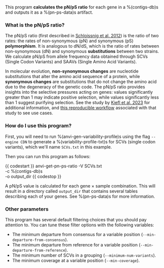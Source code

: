 This program **calculates the pN/pS ratio** for each gene in a %(contigs-db)s and outputs it as a %(pn-ps-data)s artifact.

### What is the pN/pS ratio?

The pN/pS ratio (first described in [Schloissnig et al. 2012](https://doi.org/10.1038/nature11711)) is the ratio of two rates: the rates of non-synonymous (pN) and synonymous (pS) **polymorphism**. It is analogous to dN/dS, which is the ratio of rates between non-synonymous (dN) and synonymous **substitutions** between two strains. We calculate pN/pS from allele frequency data obtained through SCVs (Single Codon Variants) and SAAVs (Single Amino Acid Variants). 

In molecular evolution, **non-synonymous changes** are nucleotide substitutions that alter the amino acid sequence of a protein, while **synonymous changes** are substitutions that do not change the amino acid due to the degeneracy of the genetic code. The pN/pS ratio provides insights into the selective pressures acting on genes: values significantly greater than 1 may indicate positive selection, while values significantly less than 1 suggest purifying selection. See the study by [Kiefl et al. 2023](https://www.science.org/doi/10.1126/sciadv.abq4632) for additional information, and [this reproducible workflow](https://merenlab.org/data/anvio-structure/chapter-III/) associated with that study to see use cases.

### How do I use this program?

First, you will need to run %(anvi-gen-variability-profile)s using the flag `--engine CDN` to generate a %(variability-profile-txt)s for SCVs (single codon variants), which we'll name `SCVs.txt` in this example.

Then you can run this program as follows:

{{ codestart }}
anvi-get-pn-ps-ratio -V SCVs.txt \
                     -c %(contigs-db)s \
                     -o output_dir
{{ codestop }}

A pN/pS value is calculated for each gene × sample combination. This will result in a directory called `output_dir` that contains several tables describing each of your genes. See %(pn-ps-data)s for more information.

### Other parameters

This program has several default filtering choices that you should pay attention to. You can tune these filter options with the following variables:

- The minimum departure from consensus for a variable position (`--min-departure-from-consensus`).
- The minimum departure from reference for a variable position (`--min-departure-from-reference`).
- The minimum number of SCVs in a grouping (`--minimum-num-variants`).
- The minimum coverage at a variable position (`--min-coverage`).
